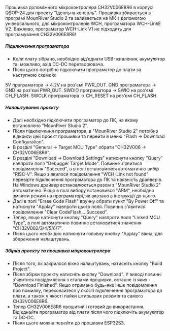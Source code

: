 Прошивка допоміжного мікроконтролера CH32V006E8R6 в корпусі QSOP-24 для проєкту "Ідеальна консоль". 
Прошивка збирається в програмі MounRiver Studio 2 та заливається на МК з допомогою універсального, для мікроконтролерів WCH, програматора WCH-LinkE V2.
Важливо, програматор WCH-Link V1 не підходить для програмування CH32V006E8R6!


##### Підключення програматора

* Коли плату зібрано, необхідно від'єднати USB-живлення, акумулятор та, можливо, вхід DC-DC перетворювача. 
* Після цього потрібно підключити програматор до плати за наступною схемою:

5V програматора -> 4.2V на роз'ємі PWR_OUT.
GND програматора -> GND на роз'ємі PWR_OUT.
SWDIO програматора -> SWIO на роз'ємі CH_FLASH.
SWCLK програматора -> CH_RESET на роз'ємі CH_FLASH.


##### Налаштування проєкту

* Далі необхідно підключити програматор до ПК, на якому встановлено "MounRiver Studio 2".
* Після підключення програматора, в "MounRiver Studio 2" потрібно відкрити цей проєкт прошивки та перейти в меню "Flash -> Download Configuration".
* В розділі "General -> Target MCU Type" обрати "CH32V006 -> CH32V006E8R6".
* В розділі "Download -> Download Settings" натиснути кнопку "Query" навпроти поля "Debugger Target Mode". 
Повинне з'явитися повідомлення "Succeed", а в полі встановитися автоматично вибір "RISC-V". Якщо з'явилося повідомлення "WCH-Link not found" перевірте підключення програматора до ПК та наявність драйверів. На Windows драйвер встановлюється разом з "MounRiver Studio 2" автоматично. Якщо в полі вибору встановився "ARM", необхідно змінити режим на програматорі, як вказано в інструкції до нього.
* Далі в полі "Erase Code Flash" вручну обрати пункт "By Power Off" та натиснути "Applay" навпроти цього поля. Повинно з'явитися повідомлення "Clear CodeFlash... Succeed".
* Тепер, якщо натиснути кнопку "Query" навпроти поля "Linked MCU Type", в полі автоматично повинне встановитися значення "CH32V002/3/4/5/6/7".
* Після цього необхідно натиснути головну кнопку "Applay" вікна, для збереження налаштувань.


##### Збірка проєкту та прошивка мікроконтролера

* Після того, як закрилося вікно налаштувань, натисніть кнопку "Build Project".
* Після збірки проєкту натисніть кнопку "Download". У виводі повинні з'явитися повідомлення з етапами прошивки, останнє із яких - "Download Finished". Якщо отримано будь-яке інше повідомлення про помилку, переконайтеся у якості підключення програматора до плати, а також у якості пайки штирьових розємів та самого CH32V006E8R6.
* Тепер CH32V006E8R6 прошитий і готовий до використання. Від'єднайте програматор від плати після чого підключіть акумулятор та DC-DC.
* Після цього можна перейти до прошивки ESP32S3.
